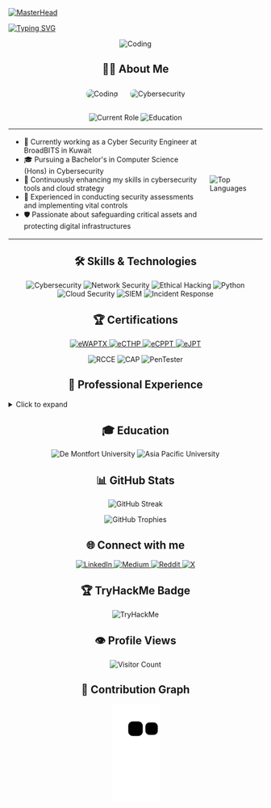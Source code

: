 [![MasterHead](https://media.licdn.com/dms/image/D4D16AQGtVevgklc35w/profile-displaybackgroundimage-shrink_350_1400/0/1683186196674?e=1729123200&v=beta&t=gtq4A_hmig879XsJqkSDlK1mZAszYfCmtlrwLn2HxYg)](https://github.com/Hamada-khairi)

[![Typing SVG](https://readme-typing-svg.herokuapp.com?font=Fira+Code&pause=1000&width=435&lines=Jr.+Cybersecurity+Researcher;Cyber+Security+Engineer;Continuous+Learner)](https://git.io/typing-svg)


<p align="center">
  <img src="https://media.giphy.com/media/qgQUggAC3Pfv687qPC/giphy.gif" alt="Coding" width="500">
</p>

<h2 align="center">👨‍💻 About Me</h2>

<div align="center" style="margin-bottom: 20px;">
  <img src="https://media.giphy.com/media/qgQUggAC3Pfv687qPC/giphy.gif" alt="Coding" width="400" style="border-radius: 20px; margin: 10px;">
  <img src="https://media.giphy.com/media/3oKIPEqDGUULpEU0aQ/giphy.gif" alt="Cybersecurity" width="400" style="border-radius: 20px; margin: 10px;">
</div>

<p align="center">
  <img src="https://img.shields.io/badge/Cyber_Security_Engineer-BroadBITS-blue?style=for-the-badge&logo=shield" alt="Current Role">
  <img src="https://img.shields.io/badge/Student-De_Montfort_University-orange?style=for-the-badge&logo=graduation-cap" alt="Education">
</p>

<table>
  <tr>
    <td>
      <ul>
        <li>🔭 Currently working as a Cyber Security Engineer at BroadBITS in Kuwait</li>
        <li>🎓 Pursuing a Bachelor's in Computer Science (Hons) in Cybersecurity</li>
        <li>🌱 Continuously enhancing my skills in cybersecurity tools and cloud strategy</li>
        <li>💼 Experienced in conducting security assessments and implementing vital controls</li>
        <li>🛡️ Passionate about safeguarding critical assets and protecting digital infrastructures</li>
      </ul>
    </td>
    <td>
      <img src="https://github-readme-stats.vercel.app/api/top-langs/?username=Hamada-khairi&theme=radical&hide_border=true&include_all_commits=true&count_private=true&layout=compact&langs_count=6" alt="Top Languages">
    </td>
  </tr>
</table>

<h2 align="center">🛠 Skills & Technologies</h2>

<p align="center">
  <img src="https://img.shields.io/badge/Cybersecurity-0078D4?style=for-the-badge&logo=windows-terminal&logoColor=white" alt="Cybersecurity">
  <img src="https://img.shields.io/badge/Network%20Security-00599C?style=for-the-badge&logo=cisco&logoColor=white" alt="Network Security">
  <img src="https://img.shields.io/badge/Ethical%20Hacking-A81D33?style=for-the-badge&logo=hack-the-box&logoColor=white" alt="Ethical Hacking">
  <img src="https://img.shields.io/badge/python-3670A0?style=for-the-badge&logo=python&logoColor=ffdd54" alt="Python">
  <img src="https://img.shields.io/badge/Cloud%20Security-0089D6?style=for-the-badge&logo=microsoft-azure&logoColor=white" alt="Cloud Security">
  <img src="https://img.shields.io/badge/SIEM-005571?style=for-the-badge&logo=elastic-stack&logoColor=white" alt="SIEM">
  <img src="https://img.shields.io/badge/Incident%20Response-D00000?style=for-the-badge&logo=red-hat&logoColor=white" alt="Incident Response">
</p>

<h2 align="center">🏆 Certifications</h2>

<p align="center">
  <a href="https://certs.ine.com/embed/4c827e48-68d0-4004-a772-c32305b8aaf4" target="_blank">
    <img src="https://api.accredible.com/v1/frontend/credential_website_embed_image/badge/106325660" alt="eWAPTX" width="100" height="100"/>
  </a>
  <a href="https://certs.ine.com/embed/af1769ff-44c6-496b-8134-2b94ee3c6367" target="_blank">
    <img src="https://api.accredible.com/v1/frontend/credential_website_embed_image/badge/106644436" alt="eCTHP" width="100" height="100"/>
  </a>
  <a href="https://certs.ine.com/embed/44270e37-ea2d-49f5-9768-8a7d776e4fe4" target="_blank">
    <img src="https://api.accredible.com/v1/frontend/credential_website_embed_image/badge/87460833" alt="eCPPT" width="100" height="100"/>
  </a>
  <a href="https://certs.ine.com/embed/7ab7bd56-6a23-4f04-9389-57d64bf5e9f6" target="_blank">
    <img src="https://api.accredible.com/v1/frontend/credential_website_embed_image/badge/81525733" alt="eJPT" width="100" height="100"/>
  </a>
</p>

<p align="center">
  <img src="https://img.shields.io/badge/RCCE-Rocheston_Certified_Cybersecurity_Engineer-brightgreen?style=for-the-badge" alt="RCCE">
  <img src="https://img.shields.io/badge/CAP-Certified-yellow?style=for-the-badge" alt="CAP">
  <img src="https://img.shields.io/badge/PenTester-Certified-red?style=for-the-badge" alt="PenTester">
</p>

<h2 align="center">💼 Professional Experience</h2>

<details>
<summary>Click to expand</summary>

### 🏢 BroadBITS, Kuwait
**🛡️ Cyber Security Engineer** (August 2023 - Present)
- 🔍 Conduct security assessments and implement vital controls
- 🖥️ Monitor security events to protect critical assets
- 🚀 Leverage expertise in cybersecurity tools and cloud strategy

### 🏙️ Dusky.Co, Singapore
**👨‍💻 Software Engineer** (June 2023 - July 2023)
- 🖥️ Worked as a Backend Developer

### 🎓 Asia Pacific University of Technology and Innovation (APU / APIIT), Malaysia
**🔐 SOC Analyst** (April 2023 - July 2023)
- ⏱️ Gained 50 hours of experience with weekly report submissions

</details>

<h2 align="center">🎓 Education</h2>

<p align="center">
  <img src="https://img.shields.io/badge/De_Montfort_University-Bachelor_of_Computer_Science_(Hons)_in_Cybersecurity-blue?style=for-the-badge" alt="De Montfort University">
  <img src="https://img.shields.io/badge/Asia_Pacific_University-Bachelor's_in_Cyber/Computer_Forensics_and_Counterterrorism-green?style=for-the-badge" alt="Asia Pacific University">
</p>

<h2 align="center">📊 GitHub Stats</h2>

<p align="center">
  <img src="https://github-readme-streak-stats.herokuapp.com/?user=Hamada-khairi&theme=radical&hide_border=true" alt="GitHub Streak">
</p>

<p align="center">
  <img src="https://github-profile-trophy.vercel.app/?username=Hamada-khairi&theme=radical&no-frame=true&no-bg=false&margin-w=4&row=1" alt="GitHub Trophies">
</p>

<h2 align="center">🌐 Connect with me</h2>

<p align="center">
  <a href="https://linkedin.com/in/mohamed-khairy-m-653a40199">
    <img src="https://img.shields.io/badge/LinkedIn-%230077B5.svg?style=for-the-badge&logo=linkedin&logoColor=white" alt="LinkedIn">
  </a>
  <a href="https://medium.com/@hamada-khairi">
    <img src="https://img.shields.io/badge/Medium-12100E?style=for-the-badge&logo=medium&logoColor=white" alt="Medium">
  </a>
  <a href="https://reddit.com/user/a7ma29">
    <img src="https://img.shields.io/badge/Reddit-%23FF4500.svg?style=for-the-badge&logo=Reddit&logoColor=white" alt="Reddit">
  </a>
  <a href="https://x.com/hamada_khairi">
    <img src="https://img.shields.io/badge/X-black.svg?style=for-the-badge&logo=X&logoColor=white" alt="X">
  </a>
</p>

<h2 align="center">🏆 TryHackMe Badge</h2>

<p align="center">
  <img src="https://tryhackme-badges.s3.amazonaws.com/Hamada01.png" alt="TryHackMe">
</p>

<h2 align="center">👁️ Profile Views</h2>

<p align="center">
  <img src="https://profile-counter.glitch.me/Hamada-khairi/count.svg" alt="Visitor Count">
</p>

<h2 align="center">🐍 Contribution Graph</h2>

<p align="center">
  <img src="https://github.com/Hamada-khairi/Hamada-khairi/blob/output/github-contribution-grid-snake.svg" alt="Snake Animation">
</p>
